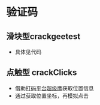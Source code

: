 # 验证码
## 滑块型crackgeetest
- 具体见代码

## 点触型 crackClicks
- 借助[打码平台超级鹰](https://www.chaojiying.com/)获取位置信息
- 通过获取位置坐标，再模拟点击